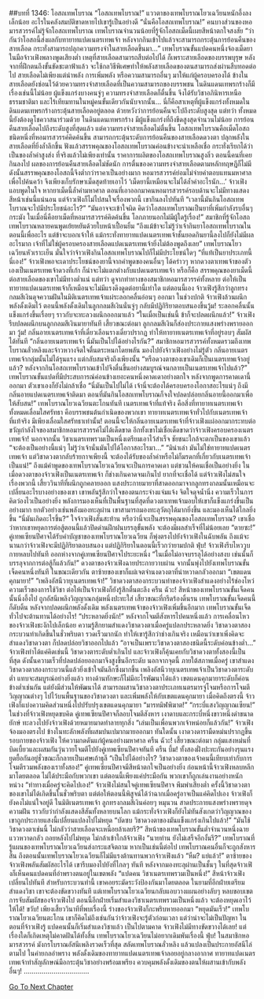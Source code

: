 ##บทที่ 1346: โอสถเทพโบราณ
“โอสถเทพโบราณ!”
แววตาของเทพโบราณโยวเฉวียนหนักอึ้งลงเล็กน้อย
อะไรในคลังสมบัติขาดหายไปเขารู้เป็นอย่างดี
“นั่นคือโอสถเทพโบราณ!”
คนบางส่วนของหอมารสวรรค์ไม่รู้จักโอสถเทพโบราณ เทพโบราณจำนวนน้อยที่รู้จักโอสถเม็ดนี้เผยสีหน้าตกใจสงสัย
“ว่ากันว่าโอสถนี้ส่งผลกับทายาทแปดเนตรเทพเจ้า หลังจากกินเข้าไปแล้วจะสามารถกระตุ้นการย้อนคืนของสายเลือด กระทั่งสามารถปลุกความทรงจำในสายเลือดขึ้นมา…”
เทพโบราณขั้นแปดคนหนึ่งจ้องเม็ดยาในมือจ้าวเฟิงพลางพูดเสียงต่ำ
เหตุที่สายเลือดสามารถสืบต่อไปได้ ก็เพราะสายเลือดของบรรพบุรุษ หลังจากที่ฝึกตนถึงขั้นขัดชะตาฟ้าแล้ว จะใช้กลวิธีพิเศษทำให้พลังสายเลือดของตนสามารถส่งผ่านสืบทอดต่อไป
สายเลือดไม่เพียงแต่นำพลัง การเพิ่มพลัง หรือความสามารถอื่นๆ มาให้แก่ผู้ครอบครองได้ ข้างในสายเลือดยังซ่อนไว้ด้วยความทรงจำสายเลือดที่เป็นความสามารถของบรรพชน
ในดินแดนเทพรกร้างก็มีเรื่องเช่นนี้ไม่น้อย ผู้แข็งแกร่งบางคนจู่ๆ ความทรงจำสายเลือดก็ตื่นขึ้น จึงได้รับวิชาอภินิหารเหนือธรรมชาติมา และไร้เทียมทานในหมู่คนขั้นเดียวกันนับจากนั้น...
นี่ก็คือสาเหตุที่ผู้แข็งแกร่งทั้งหมดในดินแดนเทพรกร้างกระตุ้นสายเลือดอยู่ตลอด ด้วยหวังว่าการย้อนคืนจะไปถึงระดับสูงสุด
แต่ทว่า ทั้งหมดนี้ยังต้องดูโชควาสนาร่วมด้วย
ในดินแดนเทพรกร้าง มีผู้แข็งแกร่งที่ถึงขีดสูงสุดจำนวนไม่น้อย การย้อนคืนสายเลือดไปถึงระดับสูงที่สุดแล้ว แต่ความทรงจำสายเลือดไม่ตื่นขึ้น
โอสถเทพโบราณคือเม็ดโอสถชนิดหนึ่งที่หอมารสวรรค์คิดค้นขึ้น สามารถกระตุ้นระดับการย้อนคืนของสายเลือดดวงตา ปลุกพลังในสายเลือดที่ยิ่งล้ำลึกขึ้น
ฟังแล้วสรรพคุณของโอสถเทพโบราณค่อนข้างจะน่าเหลือเชื่อ กระทั่งเรียกได้ว่าเป็นของล้ำค่าสูงส่ง
ที่จริงแล้วไม่เพียงเท่านั้น ราคาการผลิตของโอสถเทพโบราณสูงลิ่ว ตอนนี้คนที่เคยกินลงไป ผลของการย้อนคืนสายเลือดไม่ชัดนัก การตื่นของความทรงจำสายเลือดตามหลักทฤษฎีก็ไม่มี
ดังนั้นสรรพคุณของโอสถนี้จึงต่ำกว่าราคาเป็นอย่างมาก หอมารสวรรค์ย่อมไม่จ่ายค่าตอบแทนมหาศาลเพื่อไปค้นคว้า จึงเพียงเก็บรักษาเม็ดสุดท้ายเอาไว้
‘เม็ดยานี้เหมือนจะไม่ได้ล้ำค่าอะไรนัก…’
จ้าวเฟิงแอบพูดในใจ
หากยาเม็ดนี้ล้ำค่ามหาศาล ตอนที่เอาออกมาคนหอมารสวรรค์รอบด้านจะไม่มีทางแสดงสีหน้าเช่นนี้แน่นอน
แต่จ้าวเฟิงก็ไม่ไปสนใจเรื่องพวกนี้ เขากินลงไปทันที
“เวลานี้มันกินโอสถเทพโบราณจะไปมีประโยชน์อะไร?”
“มันอาจจะเข้าใจผิด คิดว่าโอสถเทพโบราณเป็นยาที่เพิ่มกำลังรบอื่นๆ กระมัง ในเมื่อนี่คือยาเม็ดที่หอมารสวรรค์คิดค้นขึ้น โลกภายนอกไม่มีผู้ใดรู้เรื่อง!”
สมาชิกที่รู้จักโอสถเทพโบราณหลายคนพูดเย้ยหยันด้วยใบหน้าเปื้อนยิ้ม
“ถึงแม้ข้าจะไม่รู้ว่าเจ้ากินยาโอสถเทพโบราณในตอนนี้เพื่ออะไร แต่ข้าจะบอกเจ้าให้ แม้กระทั่งทายาทแปดเนตรเทพเจ้าชั้นยอดกินยานี้ลงไปก็ยังไม่มีผลอะไรมาก เจ้าที่ไม่ใช่ผู้ครอบครองสายเลือดแปดเนตรเทพเจ้ายิ่งไม่ต้องพูดถึงเลย”
เทพโบราณโยวเฉวียนหัวเราะเย็น มั่นใจว่าจ้าวเฟิงกินโอสถเทพโบราณไปก็ไม่มีประโยชน์ใดๆ
“ที่แท้เป็นยาประเภทนี้นี่เอง!”
จ้าวเฟิงพอจะเดาประโยชน์ของยานี้จากคำพูดของคนอื่นๆ ได้คร่าวๆ
หากดวงตาเทพเจ้าของตัวเองเป็นเนตรเทพเจ้าดวงที่เก้า ก็น่าจะไม่แตกต่างกับแปดเนตรเทพเจ้า หรือก็คือ สรรพคุณของยาเม็ดนี้ต่อสายเลือดของเขาไม่มีทางต่ำแน่
แต่ทว่า ดูจากท่าทางของสมาชิกหอมารสวรรค์ทั้งหลาย ต่อให้เป็นทายาทแปดเนตรเทพเจ้าก็เหมือนจะไม่มีแรงดึงดูดต่อยานี้เท่าใด
แต่ตอนนี้เอง จ้าวเฟิงรู้สึกว่าลูกทรงกลมสีเงินดุจความฝันในมิติเนตรเทพเจ้าแผ่ระลอกคลื่นอ่อนๆ ออกมา
ในช่วงปกติ จ้าวเฟิงล้วนผนึกพลังดั้งเดิมไว้ ตอนนี้พลังดั้งเดิมในลูกกลมสีเงินนั่นจู่ๆ กลับมีปฏิกิริยาตอบสนองขึ้นวู้ม!
ระลอกคลื่นนั้นแข็งแกร่งขึ้นเรื่อยๆ ราวกับจะทะลวงผนึกออกมาแล้ว
“ในเมื่อเป็นเช่นนี้ ข้าก็จะปลดผนึกแล้ว!”
จ้าวเฟิงรีบปลดผนึกบนลูกกลมสีเงินมายาทันที
เสี้ยวขณะต่อมา ลูกกลมสีเงินก็ส่องประกายแสงพร่างพรายออกมา
วู้ม!
กลิ่นอายเนตรเทพเจ้าที่เดี๋ยวเลือนรางเดี๋ยวปรากฏ ทำให้ทายาทเนตรเทพเจ้าที่อยู่รอบๆ สัมผัสได้ทันที
“กลิ่นอายเนตรเทพเจ้า นี่มันเป็นไปได้อย่างไรกัน?”
สมาชิกหอมารสวรรค์ทั้งหมดรวมถึงเทพโบราณลั่วหลิงและจ้าวหวางจิตใจตื่นตระหนกโดยพลัน มองไปยังจ้าวเฟิงอย่างไม่รู้ตัว
กลิ่นอายเนตรเทพเจ้ากลุ่มนั้นไม่ได้รุนแรง แต่กลับสมจริงถึงเพียงนั้น
“หรือดวงตาของเขาเดิมก็เป็นเนตรเทพเจ้าอยู่แล้ว? หลังจากกินโอสถเทพโบราณเข้าไปจึงตื่นขึ้นอย่างสมบูรณ์จนกลายเป็นเนตรเทพเจ้าไปแล้ว?”
เทพโบราณขั้นแปดที่มีประสบการณ์ค่อนข้างเยอะคนหนึ่งคาดเดาอย่างตกใจ
หลังจากพูดการคาดเดานี้ออกมา ตัวเขาเองก็ยังไม่กล้าเชื่อ
“นี่มันเป็นไปไม่ได้ เจ้านี่จะต้องได้ครอบครองโอกาสอะไรแน่ๆ ถึงมีกลิ่นอายแปดเนตรเทพเจ้าติดมา ตอนที่มันกินโอสถเทพโบราณก็จงใจปลดปล่อยกลิ่นอายนี้ออกมาเพื่อให้สับสน!”
เทพโบราณโยวเฉวียนตะโกนทันที
เนตรเทพเจ้าที่แท้จริง คือสิ่งที่ทายาทเนตรเทพเจ้าทั้งหมดเลื่อมใสศรัทธา คือบรรพชนต้นกำเนิดของพวกเขา
ทายาทเนตรเทพเจ้าทั่วไปกับเนตรเทพเจ้าที่แท้จริง มีเพียงเลื่อมใสศรัทธาเท่านั้น!
ตอนนี้จะให้กลิ่นอายเนตรเทพเจ้าที่จ้าวเฟิงแผ่ออกมากระทบต่อขวัญกำลังใจของสมาชิกหอมารสวรรค์ไม่ได้เด็ดขาด
อีกทั้งเขาไม่เชื่อเด็ดขาดว่าจ้าวเฟิงครอบครองเนตรเทพเจ้า!
นอกจากนั้น วิชาเนตรเทพรวมเป็นหนึ่งเตรียมเอาไว้สำเร็จ ชัยชนะใกล้จะตกเป็นของเขาแล้ว
“จะต้องเป็นอย่างนี้แน่ๆ ไม่รู้ว่าเจ้านั่นมันไปได้โอกาสอะไรมา...”
“มิน่าเล่า มันไม่ใช่ทายาทแปดเนตรเทพเจ้า แต่วิชาดวงตากลับร้ายกาจเพียงนี้ จะต้องได้รับของล้ำค่าหรือไม่ก็มรดกที่เกี่ยวกับเนตรเทพเจ้าเป็นแน่!”
ถึงแม้คำพูดของเทพโบราณโยวเฉวียนจะเป็นการคาดเดา แต่ชวนให้คนเชื่อเป็นอย่างยิ่ง
ในเมื่อดวงตาของจ้าวเฟิงเป็นเนตรเทพเจ้า ก็ช่างเกินคาดจนเกินไป ยากที่จะเชื่อได้
แต่จ้าวเฟิงไม่สนใจเรื่องพวกนี้
เสี้ยววินาทีที่ผนึกถูกคลายออก แสงประกายมายาที่สาดออกมาจากลูกทรงกลมนั้นเหมือนจะเปลี่ยนอะไรบางอย่างของเขา
เขาพลันรู้สึกว่าใจของตนกระจ่างแจ่มแจ้ง จิตใจดุจน้ำนิ่ง ความเร็วในการคิดว่องไวเป็นอย่างยิ่ง พลังการมองเห็นที่เป็นพื้นฐานที่สุดที่ดวงตาเทพเจ้ามอบให้เขาก็แข็งแกร่งขึ้นเป็นอย่างมาก ยกตัวอย่างเช่นพลังมองทะลุผ่าน เขาสามารถมองทะลุวัตถุได้มากยิ่งขึ้น และมองเห็นได้ไกลยิ่งขึ้น
“นี่มันเกิดอะไรขึ้น?”
ใจจ้าวเฟิงสั่นสะท้าน หรือว่านี่จะเป็นสรรพคุณของโอสถเทพโบราณ?
เขาเชื่อว่าหากเขาหยุดการต่อสู้ตอนนี้แล้วปิดด่านฝึกฝนบรรลุขั้นพลัง จะต้องมีผลสำเร็จที่ไม่น้อยเลย
“ตายซะ!”
คู่เทพเซียนปีศาจได้รับคำบัญชาของเทพโบราณโยวเฉวียน ก็พุ่งตรงไปยังจ้าวเฟิงในฉับพลัน
ถึงแม้จะนานกว่าจ้าวเฟิงจะมีปฏิกิริยาตอบสนอง แต่ปฏิกิริยาในตอนนี้เร็วกว่ายามปกติ
ฟุ่บ!
จ้าวเฟิงรีบไหววูบกายหลบไปทันที ออกห่างจากคู่เทพเซียนปีศาจไประยะหนึ่ง
“ในเมื่อไม่อาจบรรลุได้อย่างสงบ เช่นนั้นก็บรรลุจากการต่อสู้ก็แล้วกัน!”
ดวงตาของจ้าวเฟิงฉายประกายวาบผ่าน จากนั้นพุ่งไปยังเทพโบราณขั้นเจ็ดคนหนึ่งทันที
ในขณะเดียวกัน ตาซ้ายของเขาก็แผ่เจตจำนงดวงตาที่น่าหวาดกลัวออกมา
“เขตแดนคุกมายา!”
“เพลิงอัสนีวายุเนตรเทพเจ้า!”
วิชาดวงตาสองกระบวนท่าของจ้าวเฟิงสำแดงอย่างไร้ช่องโหว่ ความเร็วของการใช้วิชา ต่อให้เป็นจ้าวเฟิงก็ยังรู้สึกตื่นตะลึง
ครืน ฉัวะ!
สีหน้าของเทพโบราณขั้นเจ็ดคนนั้นนิ่งอึ้งไป ถูกอัสนีเพลิงวิญญาณกลุ่มหนึ่งปะทะใส่
เสี้ยวขณะที่กรีดร้องดิ้นรน เทพโบราณขั้นเจ็ดคนนี้ก็ดับดิ้น
หลังจากปลดผนึกพลังดั้งเดิม พลังเนตรเทพเจ้าของจ้าวเฟิงเพิ่มขึ้นอีกมาก เทพโบราณขั้นเจ็ดทั่วไปจะต้านทานได้อย่างไร!
“ประหลาดยิ่งนัก!”
หลังจากโจมตีสังหารไปคนหนึ่งแล้ว การเคลื่อนไหวของจ้าวเฟิงชะงักไปเล็กน้อย
ความรู้สึกยามสำแดงวิชาดวงตาเมื่อครู่แปลกประหลาดยิ่ง วิชาดวงตาสองกระบวนท่าเกิดขึ้นในชั่วพริบตา รวดเร็วมากนัก ทำให้เขารู้สึกว่าช่างเกินจริง
เหมือนว่าเขาเพิ่งคิดจะสำแดงวิชาดวงตา ก็ปลดปล่อยวิชาออกไปแล้ว
“อาจเป็นเพราะวิชาดวงตาสองชนิดนี้ระดับค่อนข้างต่ำ…”
จ้าวเฟิงทำได้แค่คิดเช่นนี้
วิชาดวงตาระดับต่ำเกินไป และจ้าวเฟิงก็คุ้นเคยกับวิชาดวงตาทั้งสองนี้เป็นที่สุด ดังนั้นความเร็วที่ปลดปล่อยออกมาจึงสูงขึ้นอีกระดับ
นอกจากจุดนี้ ภายใต้สภาพเมื่อครู่ เขาสำแดงวิชาดวงตาสองกระบวนนี้แล้วยิ่งเข้าใจมันลึกซึ้งมากขึ้น
เพลิงอัสนีวายุเนตรเทพเจ้าเป็นวิชาดวงตาระดับต่ำ แทบจะสมบูรณ์อย่างยิ่งแล้ว ทางด้านทักษะก็ไม่มีอะไรพัฒนาได้แล้ว
เขตแดนคุกมายาระดับก็ค่อนข้างต่ำเช่นกัน แต่ยังมีส่วนให้พัฒนาได้ สามารถผสานวิชาลวงตาประเภทเนตรมารจู่โจมหรือการโจมตีวิญญาณต่างๆ ไปไว้บนพื้นฐานของวิชาดวงตา และเพิ่มพลังให้กับเขตแดนคุกมายา
เมื่อคิดถึงตรงนี้ จ้าวเฟิงก็แบ่งความคิดส่วนหนึ่งไปปรับปรุงเขตแดนคุกมายา
“มารทมิฬพิฆาต!”
“กระบี่แสงวิญญาณเซียน!”
ในช่วงที่จ้าวเฟิงหยุดขบคิด คู่เทพเซียนปีศาจก็ลอบโจมตีสังหาร
เงาดาบและกระบี่หนึ่งขาวหนึ่งดำขนาดยักษ์ ทะลวงไปยังจ้าวเฟิงด้วยหมายมาดทำลายทุกสิ่ง
“เล่นเป็นเพื่อนพวกเจ้าหน่อยก็แล้วกัน!”
จ้าวเฟิงจ้องมองตรงไป ข้างในทะลักพลังที่ผสมปนเปมากมายออกมา
ทันใดนั้น เงาดวงดารามืดหม่นปรากฏขึ้นรอบกายของจ้าวเฟิง ให้ความกดดันแก่ผู้คนอย่างมหาศาล
ครืน ฉัวะ!
เสี้ยวขณะต่อมา กลุ่มแสงหม่นที่บิดเบี้ยวและผสมกันวุ่นวายโจมตีไปยังคู่เทพเซียนปีศาจทันที
ครืน บึ้ม!
ทั้งสองฝั่งปะทะกันอย่างรุนแรง ยุดยื้อกันอยู่ชั่วขณะก็กลายเป็นเศษเถ้าธุลี
“เป็นไปได้อย่างไร? วิชาดวงตาของเจ้าคนนี้เทียบเท่ากับการโจมตีรวมพลังของเราทั้งสอง!”
คู่เทพเซียนปีศาจมีสีหน้าตกใจเป็นอย่างยิ่ง
ก่อนหน้านี้จ้าวเฟิงหลบหลีกมาโดยตลอด ไม่ได้ประมือกับพวกเขา แต่ตอนนี้เพียงแค่ประมือกัน พวกเขาก็ถูกเล่นงานอย่างหนักหน่วง
“ท่าทางเมื่อครู่จะคิดไปเอง!”
จ้าวเฟิงไม่สนใจคู่เทพเซียนปีศาจ พึมพำเสียงต่ำ
ครั้งนี้วิชาดวงตาของเขาไม่ได้เกิดขึ้นในชั่วพริบตา
แต่ต่อให้ตอนนี้พิสูจน์ได้ว่าฉากเมื่อครู่อาจเป็นแค่คิดไปเอง จ้าวเฟิงก็ยังคงไม่แน่ใจอยู่ดี
ในมิติเนตรเทพเจ้า ลูกทรงกลมสีเงินค่อยๆ หมุนวน สาดประกายแสงพร่างพรายดุจความฝัน ราวกับว่ากำลังแสดงสีสันทั้งหลายบนโลก
แม้กระทั่งจ้าวเฟิงก็ยังไม่ทันสังเกตว่าวิญญาณของเขาถูกประกายแสงนี้เปลี่ยนแปลงไปไม่หยุด
“บัดซบ วิชาดวงตาของมันแข็งแกร่งเกินไปแล้ว!”
“มันใช้วิชาดวงตาเช่นนี้ ไม่กลัวว่าสายเลือดจะเหนื่อยล้าเลยรึ?”
สีหน้าของเทพโบราณขั้นต่ำจำนวนหนึ่งฉายแววหวาดกลัว ถอยหลังไปไม่หยุด ไม่กล้าเข้าใกล้จ้าวเฟิง
“นายท่าน ยังไม่เสร็จอีกงั้นรึ?”
เทพโบราณที่รู้แผนของเทพโบราณโยวเฉวียนส่งกระแสจิตถาม
หากเป็นเช่นนี้ต่อไป เทพโบราณคนอื่นก็จะถูกสังหารสิ้น ถึงตอนนั้นเทพโบราณโยวเฉวียนก็ไม่มีแรงต้านทานพวกจ้าวเฟิงแล้ว
“หืม? แย่แล้ว!”
ตาซ้ายของจ้าวเฟิงพลันสัมผัสอะไรได้ เขารีบมองไปยังที่ไกลๆ ทันที
หลังจากมองทะลุผ่านเป็นชั้นๆ ในที่สุดจ้าวเฟิงก็เห็นคนแปดคนที่อำพรางตนอยู่ในเขตพลัง
“แปดคน วิชาเนตรเทพรวมเป็นหนึ่ง!”
สีหน้าจ้าวเฟิงเปลี่ยนไปทันที
สำหรับกระบวนท่านี้ เขาคอยระมัดระวังป้องกันมาโดยตลอด ในยามที่อีกฝ่ายเตรียมสำแดงวิชา เขาจะต้องขัดขวางทันที
แต่เทพโบราณโยวเฉวียนกลับแอบวางแผนอย่างลับๆ หลบขอบเขตการจับสัมผัสของจ้าวเฟิงไป
ตอนนี้อีกฝ่ายเริ่มสำแดงวิชาเนตรเทพรวมเป็นหนึ่งแล้ว จะต้องหยุดเอาไว้ให้ได้!
ขวับ!
เพียงเสี้ยววินาทีที่พบเรื่องนี้ ร่างของจ้าวเฟิงก็กะพริบหายออกมา
“หยุดมันเร็ว!“
เทพโบราณโยวเฉวียนตะโกน
เขาก็คิดไม่ถึงเช่นกันว่าจ้าวเฟิงจะรู้ตัวก่อนเวลา
แต่ว่าน่าจะไม่เป็นปัญหา ในตอนที่จ้าวเฟิงรู้ แปดคนนั้นก็เริ่มสำแดงวิชาแล้ว
เป็นไปตามคาด จ้าวเฟิงไม่มีทางขัดขวางได้เลย!
แต่เรื่องใดก็เกิดเหตุไม่คาดฝันได้ทั้งสิ้น เทพโบราณโยวเฉวียนไม่อยากเดิมพันเรื่องนี้
ฟุ่บ!
ในสมาชิกหอมารสวรรค์ มังกรโบราณอัสนีเพลิงรวดเร็วที่สุด สลัดเทพโบราณลั่วหลิง แล้วแปลงเป็นประกายอัสนีไล่ตามไป
ในค่ายกลอำพราง พลังดั้งเดิมของทายาทแปดเนตรเทพเจ้าลอยอยู่กลางอากาศ
ทายาทแปดเนตรเทพเจ้าทำสัญลักษณ์มือกระตุ้นวิชาอย่างพร้อมเพรียง ควบคุมพลังดั้งเดิมของตนให้ผสานเข้ากับพลังอื่นๆ!
……………………………


[Go To Next Chapter]( ./203.md)